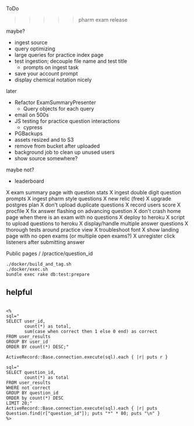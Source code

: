 ToDo

>>>>> pharm exam release

maybe?
* ingest source
* query optimizing
* large queries for practice index page
* test ingestion; decouple file name and test title
  * prompts on ingest task
* save your account prompt
* display chemical notation nicely

later
* Refactor ExamSummaryPresenter
  * Query objects for each query
* email on 500s
* JS testing for practice question interactions
  * cypress
* PGBackups
* assets resized and to S3
* remove from bucket after uploaded
* background job to clean up unused users
* show source somewhere?

maybe not?
* leaderboard

X exam summary page with question stats
X ingest double digit question prompts
X ingest pharm style questions
X new relic (free)
X upgrade postgres plan
X don't upload duplicate questions
X record users score
X procfile
X fix answer flashing on advancing question
X don't crash home page when there is an exam with no questions
X deploy to heroku
X script to upload questions to heroku
X display/handle multiple answer questions
X thorough tests around practice view
X troubleshoot font
X show landing page with no open exams (or multiple open exams?)
X unregister click listeners after submitting answer
 
Public pages
/
/practice/question_id

```
./docker/build_and_tag.sh
./docker/exec.sh
bundle exec rake db:test:prepare
```

## helpful
```

<%
sql="
SELECT user_id, 
       count(*) as total, 
       sum(case when correct then 1 else 0 end) as correct
FROM user_results
GROUP BY user_id
ORDER BY count(*) DESC;"

ActiveRecord::Base.connection.execute(sql).each { |r| puts r }

sql=" 
SELECT question_id,
       count(*) as total
FROM user_results
WHERE not correct
GROUP BY question_id
ORDER by count(*) DESC
LIMIT 20;" 
ActiveRecord::Base.connection.execute(sql).each { |r| puts Question.find(r["question_id"]); puts "*" * 80; puts "\n" }
%>
```
